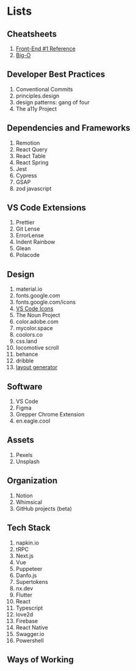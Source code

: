 # Lists

## Cheatsheets
1. [Front-End #1 Reference](https://itnext.io/frontend-interview-cheatsheet-that-helped-me-to-get-offer-on-amazon-and-linkedin-cba9584e33c7?gi=889a091e3fec)
2. [Big-O](https://www.bigocheatsheet.com/)

## Developer Best Practices
1. Conventional Commits
2. principles.design
3. design patterns: gang of four
4. The a11y Project

## Dependencies and Frameworks
1. Remotion
2. React Query
3. React Table
4. React Spring
5. Jest
6. Cypress
7. GSAP
8. zod javascript

## VS Code Extensions
1. Prettier
2. Git Lense 
3. ErrorLense
4. Indent Rainbow
5. Glean
6. Polacode

## Design
1. material.io
2. fonts.google.com
3. fonts.google.com/icons
4. [VS Code Icons](https://github.com/microsoft/vscode-icons)
5. The Noun Project
6. color.adobe.com
7. mycolor.space
8. coolors.co
9. css.land
10. locomotive scroll
11. behance
12. dribble
13. [layout generator](https://codepen.io/jipdev/full/ZEJOWjP)

## Software
1. VS Code
2. Figma
3. Grepper Chrome Extension
4. en.eagle.cool

## Assets
1. Pexels
2. Unsplash

## Organization
1. Notion
2. Whimsical
3. GitHub projects (beta)

## Tech Stack
1. napkin.io
2. tRPC
3. Next.js
4. Vue
5. Puppeteer
6. Danfo.js
7. Supertokens
8. nx.dev
9. Flutter
10. React
11. Typescript
12. love2d
13. Firebase
14. React Native
15. Swagger.io
16. Powershell

## Ways of Working
